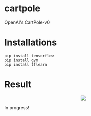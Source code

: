 # cartpole
OpenAI's CartPole-v0

# Installations
```
pip install tensorflow
pip install gym
pip install tflearn
```

# Result

<p align="center">
<img src="https://imgur.com/CeD6VnI.gif" >
</p>

In progress!
